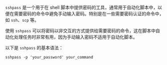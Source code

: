 

`sshpass` 是一个用于在 shell 脚本中提供密码的工具，通常用于自动化脚本中，以便在需要密码的命令中避免手动输入密码。特别是在一些需要密码认证的命令中，如 `ssh`、`scp` 等。

使用 `sshpass` 可以将密码以非交互的方式提供给需要密码的命令，这在脚本中自动化处理任务时非常有用，因为手动输入密码不适用于自动化脚本。

以下是 `sshpass` 的基本语法：

```shell
sshpass -p 'your_password' your_command
```

